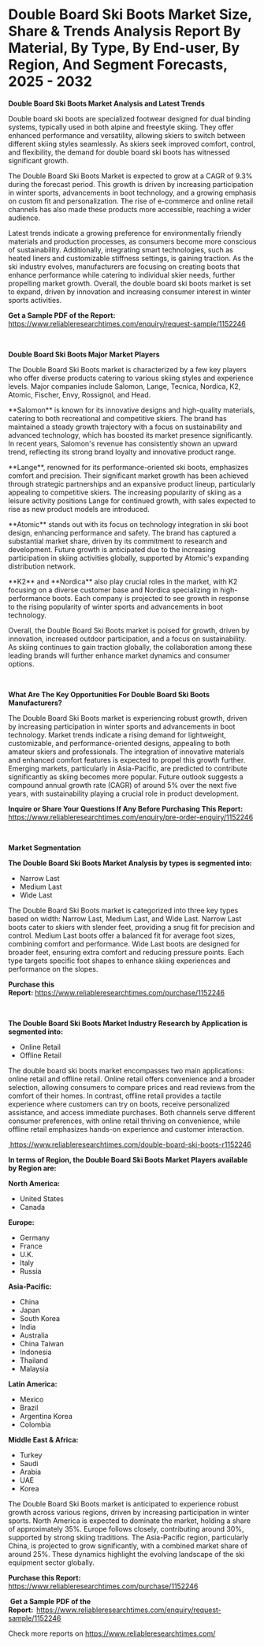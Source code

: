 <p><h1>Double Board Ski Boots Market Size, Share & Trends Analysis Report By Material, By Type, By End-user, By Region, And Segment Forecasts, 2025 - 2032</h1></p><p><strong>Double Board Ski Boots Market Analysis and Latest Trends</strong></p>
<p><p>Double board ski boots are specialized footwear designed for dual binding systems, typically used in both alpine and freestyle skiing. They offer enhanced performance and versatility, allowing skiers to switch between different skiing styles seamlessly. As skiers seek improved comfort, control, and flexibility, the demand for double board ski boots has witnessed significant growth.</p><p>The Double Board Ski Boots Market is expected to grow at a CAGR of 9.3% during the forecast period. This growth is driven by increasing participation in winter sports, advancements in boot technology, and a growing emphasis on custom fit and personalization. The rise of e-commerce and online retail channels has also made these products more accessible, reaching a wider audience.</p><p>Latest trends indicate a growing preference for environmentally friendly materials and production processes, as consumers become more conscious of sustainability. Additionally, integrating smart technologies, such as heated liners and customizable stiffness settings, is gaining traction. As the ski industry evolves, manufacturers are focusing on creating boots that enhance performance while catering to individual skier needs, further propelling market growth. Overall, the double board ski boots market is set to expand, driven by innovation and increasing consumer interest in winter sports activities.</p></p>
<p><strong>Get a Sample PDF of the Report:&nbsp;</strong> <a href="https://www.reliableresearchtimes.com/enquiry/request-sample/1152246?utm_campaign=1933&utm_medium=2&utm_source=Github&utm_content=ia&utm_term=10022025&utm_id=double-board-ski-boots">https://www.reliableresearchtimes.com/enquiry/request-sample/1152246</a></p>
<p>&nbsp;</p>
<p><strong>Double Board Ski Boots Major Market Players</strong></p>
<p><p>The Double Board Ski Boots market is characterized by a few key players who offer diverse products catering to various skiing styles and experience levels. Major companies include Salomon, Lange, Tecnica, Nordica, K2, Atomic, Fischer, Envy, Rossignol, and Head.</p><p>**Salomon** is known for its innovative designs and high-quality materials, catering to both recreational and competitive skiers. The brand has maintained a steady growth trajectory with a focus on sustainability and advanced technology, which has boosted its market presence significantly. In recent years, Salomon's revenue has consistently shown an upward trend, reflecting its strong brand loyalty and innovative product range.</p><p>**Lange**, renowned for its performance-oriented ski boots, emphasizes comfort and precision. Their significant market growth has been achieved through strategic partnerships and an expansive product lineup, particularly appealing to competitive skiers. The increasing popularity of skiing as a leisure activity positions Lange for continued growth, with sales expected to rise as new product models are introduced.</p><p>**Atomic** stands out with its focus on technology integration in ski boot design, enhancing performance and safety. The brand has captured a substantial market share, driven by its commitment to research and development. Future growth is anticipated due to the increasing participation in skiing activities globally, supported by Atomic's expanding distribution network.</p><p>**K2** and **Nordica** also play crucial roles in the market, with K2 focusing on a diverse customer base and Nordica specializing in high-performance boots. Each company is projected to see growth in response to the rising popularity of winter sports and advancements in boot technology.</p><p>Overall, the Double Board Ski Boots market is poised for growth, driven by innovation, increased outdoor participation, and a focus on sustainability. As skiing continues to gain traction globally, the collaboration among these leading brands will further enhance market dynamics and consumer options.</p></p>
<p>&nbsp;</p>
<p><strong>What Are The Key Opportunities For Double Board Ski Boots Manufacturers?</strong></p>
<p><p>The Double Board Ski Boots market is experiencing robust growth, driven by increasing participation in winter sports and advancements in boot technology. Market trends indicate a rising demand for lightweight, customizable, and performance-oriented designs, appealing to both amateur skiers and professionals. The integration of innovative materials and enhanced comfort features is expected to propel this growth further. Emerging markets, particularly in Asia-Pacific, are predicted to contribute significantly as skiing becomes more popular. Future outlook suggests a compound annual growth rate (CAGR) of around 5% over the next five years, with sustainability playing a crucial role in product development.</p></p>
<p><strong>Inquire or Share Your Questions If Any Before Purchasing This Report:</strong> <a href="https://www.reliableresearchtimes.com/enquiry/pre-order-enquiry/1152246?utm_campaign=1933&utm_medium=2&utm_source=Github&utm_content=ia&utm_term=10022025&utm_id=double-board-ski-boots">https://www.reliableresearchtimes.com/enquiry/pre-order-enquiry/1152246</a></p>
<p>&nbsp;</p>
<p><strong>Market Segmentation</strong></p>
<p><strong>The Double Board Ski Boots Market Analysis by types is segmented into:</strong></p>
<p><ul><li>Narrow Last</li><li>Medium Last</li><li>Wide Last</li></ul></p>
<p><p>The Double Board Ski Boots market is categorized into three key types based on width: Narrow Last, Medium Last, and Wide Last. Narrow Last boots cater to skiers with slender feet, providing a snug fit for precision and control. Medium Last boots offer a balanced fit for average foot sizes, combining comfort and performance. Wide Last boots are designed for broader feet, ensuring extra comfort and reducing pressure points. Each type targets specific foot shapes to enhance skiing experiences and performance on the slopes.</p></p>
<p><strong>Purchase this Report:&nbsp;</strong><a href="https://www.reliableresearchtimes.com/purchase/1152246?utm_campaign=1933&utm_medium=2&utm_source=Github&utm_content=ia&utm_term=10022025&utm_id=double-board-ski-boots">https://www.reliableresearchtimes.com/purchase/1152246</a></p>
<p>&nbsp;</p>
<p><strong>The Double Board Ski Boots Market Industry Research by Application is segmented into:</strong></p>
<p><ul><li>Online Retail</li><li>Offline Retail</li></ul></p>
<p><p>The double board ski boots market encompasses two main applications: online retail and offline retail. Online retail offers convenience and a broader selection, allowing consumers to compare prices and read reviews from the comfort of their homes. In contrast, offline retail provides a tactile experience where customers can try on boots, receive personalized assistance, and access immediate purchases. Both channels serve different consumer preferences, with online retail thriving on convenience, while offline retail emphasizes hands-on experience and customer interaction.</p></p>
<p><a href="https://www.reliableresearchtimes.com/double-board-ski-boots-r1152246?utm_campaign=1933&utm_medium=2&utm_source=Github&utm_content=ia&utm_term=10022025&utm_id=double-board-ski-boots">&nbsp;https://www.reliableresearchtimes.com/double-board-ski-boots-r1152246</a></p>
<p><strong>In terms of Region, the Double Board Ski Boots Market Players available by Region are:</strong></p>
<p>
    <p> <strong> North America: </strong>
        <ul>
            <li>United States</li>
            <li>Canada</li>
        </ul>
        </p> 
    <p> <strong> Europe: </strong>
        <ul>
            <li>Germany</li>
            <li>France</li>
            <li>U.K.</li>
            <li>Italy</li>
            <li>Russia</li>
        </ul>
        </p> 
    <p> <strong> Asia-Pacific: </strong>
        <ul>
            <li>China</li>
            <li>Japan</li>
            <li>South Korea</li>
            <li>India</li>
            <li>Australia</li>
            <li>China Taiwan</li>
            <li>Indonesia</li>
            <li>Thailand</li>
            <li>Malaysia</li>
        </ul>
        </p> 
    <p> <strong> Latin America: </strong>
        <ul>
            <li>Mexico</li>
            <li>Brazil</li>
            <li>Argentina Korea</li>
            <li>Colombia</li>
        </ul>
        </p> 
    <p> <strong> Middle East & Africa: </strong>
        <ul>
            <li>Turkey</li>
            <li>Saudi</li>
            <li>Arabia</li>
            <li>UAE</li>
            <li>Korea</li>
        </ul>
    </p>
    </p>
<p><p>The Double Board Ski Boots market is anticipated to experience robust growth across various regions, driven by increasing participation in winter sports. North America is expected to dominate the market, holding a share of approximately 35%. Europe follows closely, contributing around 30%, supported by strong skiing traditions. The Asia-Pacific region, particularly China, is projected to grow significantly, with a combined market share of around 25%. These dynamics highlight the evolving landscape of the ski equipment sector globally.</p></p>
<p><strong>Purchase this Report: </strong><a href="https://www.reliableresearchtimes.com/purchase/1152246?utm_campaign=1933&utm_medium=2&utm_source=Github&utm_content=ia&utm_term=10022025&utm_id=double-board-ski-boots">https://www.reliableresearchtimes.com/purchase/1152246</a></p>
<p>&nbsp;<strong>Get a Sample PDF of the Report:&nbsp;&nbsp;</strong><a href="https://www.reliableresearchtimes.com/enquiry/request-sample/1152246?utm_campaign=1933&utm_medium=2&utm_source=Github&utm_content=ia&utm_term=10022025&utm_id=double-board-ski-boots">https://www.reliableresearchtimes.com/enquiry/request-sample/1152246</a></p>
<p><strong></strong></p>
<p>Check more reports on <a href="https://www.reliableresearchtimes.com/?utm_campaign=1933&utm_medium=2&utm_source=Github&utm_content=ia&utm_term=10022025&utm_id=double-board-ski-boots">https://www.reliableresearchtimes.com/</a></p>